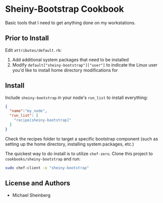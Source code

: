 Sheiny-Bootstrap Cookbook
=========================
Basic tools that I need to get anything done on my workstations.

Prior to Install
------------
Edit `attributes/default.rb`:

1. Add additional system packages that need to be installed
2. Modify `default["sheiny-bootstrap"]["user"]` to indicate the Linux user
you'd like to install home directory modifications for 

Install
-----

Include `sheiny-bootstrap` in your node's `run_list` to install everything:

```json
{
  "name":"my_node",
  "run_list": [
    "recipe[sheiny-bootstrap]"
  ]
}
```

Check the recipes folder to target a specific bootstrap component (such as
setting up the home directory, installing system packages, etc.)

The quickest way to do install is to utilize `chef-zero`. Clone this project
to `cookbooks/sheiny-bootstrap` and run:

```bash
sudo chef-client -o "sheiny-bootstrap"
```


License and Authors
-------------------
* Michael Sheinberg 
